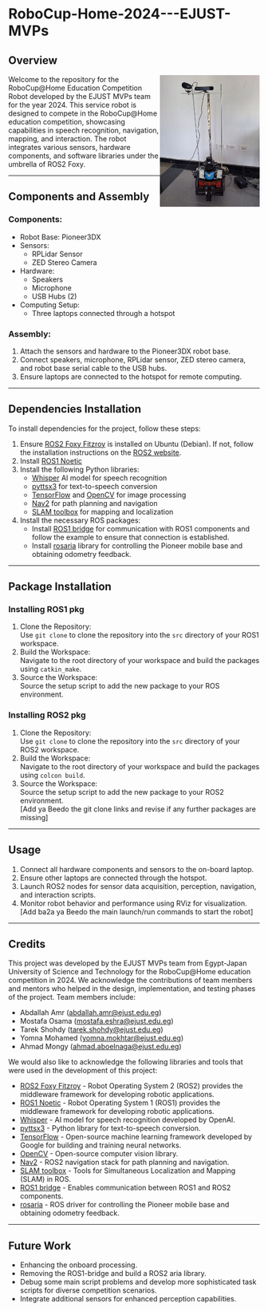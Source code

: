 # RoboCup-Home-2024---EJUST-MVPs



## Overview
<img src="https://github.com/Yomna02/RoboCup-Home-2024---EJUST-MVPs/blob/main/pioneer.jpg?raw=true" alt="Our Robot" width="200" align="right" caption="Our Robot"/>
Welcome to the repository for the RoboCup@Home Education Competition Robot developed by the EJUST MVPs team for the year 2024. This service robot is designed to compete in the RoboCup@Home education competition, showcasing capabilities in speech recognition, navigation, mapping, and interaction. The robot integrates various sensors, hardware components, and software libraries under the umbrella of ROS2 Foxy.

---------------------------

## Components and Assembly
### Components:
- Robot Base: Pioneer3DX
- Sensors:
  - RPLidar Sensor
  - ZED Stereo Camera
- Hardware:
  - Speakers
  - Microphone
  - USB Hubs (2)
- Computing Setup:
  - Three laptops connected through a hotspot
  
### Assembly:
1. Attach the sensors and hardware to the Pioneer3DX robot base.
2. Connect speakers, microphone, RPLidar sensor, ZED stereo camera, and robot base serial cable to the USB hubs.
3. Ensure laptops are connected to the hotspot for remote computing.

---------------------------

## Dependencies Installation
To install dependencies for the project, follow these steps:

1. Ensure [ROS2 Foxy Fitzroy](https://docs.ros.org/en/foxy/index.html) is installed on Ubuntu (Debian). If not, follow the installation instructions on the [ROS2 website](https://docs.ros.org/en/foxy/Installation/Ubuntu-Install-Debians.html).
2. Install [ROS1 Noetic](https://wiki.ros.org/noetic/Installation)
3. Install the following Python libraries:
    - [Whisper](https://github.com/openai/whisper) AI model for speech recognition
    - [pyttsx3](https://pypi.org/project/pyttsx3/) for text-to-speech conversion
    - [TensorFlow](https://github.com/tensorflow/tensorflow) and [OpenCV]() for image processing
    - [Nav2](https://github.com/ros-planning/navigation2) for path planning and navigation
    - [SLAM toolbox](https://github.com/SteveMacenski/slam_toolbox) for mapping and localization
4. Install the necessary ROS packages:
    - Install [ROS1 bridge](https://github.com/ros2/ros1_bridge) for communication with ROS1 components and follow the example to ensure that connection is established.
    - Install [rosaria](https://wiki.ros.org/ROSARIA) library for controlling the Pioneer mobile base and obtaining odometry feedback.

---------------------------

## Package Installation
### Installing ROS1 pkg
1. Clone the Repository: <br>
    Use `git clone` to clone the repository into the `src` directory of your ROS1 workspace.
2. Build the Workspace: <br>
    Navigate to the root directory of your workspace and build the packages using `catkin_make`.
3. Source the Workspace: <br>
    Source the setup script to add the new package to your ROS environment.
   
### Installing ROS2 pkg
1. Clone the Repository: <br>
    Use `git clone` to clone the repository into the `src` directory of your ROS2 workspace.
2. Build the Workspace: <br>
    Navigate to the root directory of your workspace and build the packages using `colcon build`.
3. Source the Workspace: <br>
    Source the setup script to add the new package to your ROS2 environment. <br>
[Add ya Beedo the git clone links and revise if any further packages are missing]

---------------------------

## Usage
1. Connect all hardware components and sensors to the on-board laptop.
2. Ensure other laptops are connected through the hotspot.
3. Launch ROS2 nodes for sensor data acquisition, perception, navigation, and interaction scripts.
4. Monitor robot behavior and performance using RViz for visualization. <br>
[Add ba2a ya Beedo the main launch/run commands to start the robot]

---------------------------

## Credits
This project was developed by the EJUST MVPs team from Egypt-Japan University of Science and Technology for the RoboCup@Home education competition in 2024. We acknowledge the contributions of team members and mentors who helped in the design, implementation, and testing phases of the project. Team members include:
- Abdallah Amr (abdallah.amr@ejust.edu.eg)
- Mostafa Osama (mostafa.eshra@ejust.edu.eg)
- Tarek Shohdy (tarek.shohdy@ejust.edu.eg)
- Yomna Mohamed (yomna.mokhtar@ejust.edu.eg)
- Ahmad Mongy (ahmad.aboelnaga@ejust.edu.eg)

We would also like to acknowledge the following libraries and tools that were used in the development of this project:

- [ROS2 Foxy Fitzroy](https://docs.ros.org/en/foxy/index.html) - Robot Operating System 2 (ROS2) provides the middleware framework for developing robotic applications.
- [ROS1 Noetic](https://wiki.ros.org/noetic/Installation) - Robot Operating System 1 (ROS1) provides the middleware framework for developing robotic applications.
- [Whisper](https://github.com/openai/whisper) - AI model for speech recognition developed by OpenAI.
- [pyttsx3](https://pypi.org/project/pyttsx3/) - Python library for text-to-speech conversion.
- [TensorFlow](https://github.com/tensorflow/tensorflow) - Open-source machine learning framework developed by Google for building and training neural networks.
- [OpenCV](https://github.com/opencv/opencv) - Open-source computer vision library.
- [Nav2](https://github.com/ros-planning/navigation2) - ROS2 navigation stack for path planning and navigation.
- [SLAM toolbox](https://github.com/SteveMacenski/slam_toolbox) - Tools for Simultaneous Localization and Mapping (SLAM) in ROS.
- [ROS1 bridge](https://github.com/ros2/ros1_bridge) - Enables communication between ROS1 and ROS2 components.
- [rosaria](https://wiki.ros.org/ROSARIA) - ROS driver for controlling the Pioneer mobile base and obtaining odometry feedback.

---------------------------

## Future Work
- Enhancing the onboard processing.
- Removing the ROS1-bridge and build a ROS2 aria library.
- Debug some main script problems and develop more sophisticated task scripts for diverse competition scenarios.
- Integrate additional sensors for enhanced perception capabilities.
